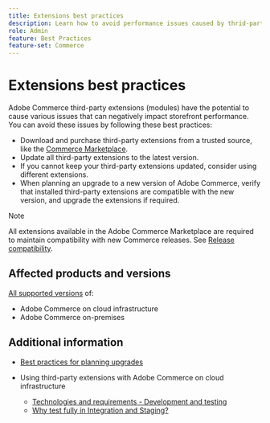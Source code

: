 ```yaml
---
title: Extensions best practices
description: Learn how to avoid performance issues caused by thrid-party Adobe Commerce extensions. 
role: Admin
feature: Best Practices
feature-set: Commerce
---
```


# Extensions best practices

Adobe Commerce third-party extensions (modules) have the potential to cause various issues that can negatively impact storefront performance. You can avoid these issues by following these best practices:

- Download and purchase third-party extensions from a trusted source, like the [Commerce Marketplace](https://marketplace.magento.com/extensions.html).
- Update all third-party extensions to the latest version. 
- If you cannot keep your third-party extensions updated, consider using different extensions.
- When planning an upgrade to a new version of Adobe Commerce, verify that installed third-party extensions are compatible with the new version, and upgrade the extensions if required.

> [!NOTE]
>
> All extensions available in the Adobe Commerce Marketplace are required to maintain compatibility with new Commerce releases. See [Release compatibility](https://developer.adobe.com/commerce/marketplace/guides/sellers/compatibility/releases/).

## Affected products and versions

[All supported versions](../../../release/versions.md) of:

- Adobe Commerce on cloud infrastructure
- Adobe Commerce on-premises

## Additional information

- [Best practices for planning upgrades](https://experienceleague.adobe.com/docs/commerce-operations/upgrade-guide/prepare/best-practices.html#best-practices-for-planning-upgrades)

- Using third-party extensions with Adobe Commerce on cloud infrastructure
  - [Technologies and requirements - Development and testing](https://devdocs.magento.com/cloud/requirements/cloud-requirements.html#cloud-req-devtest)
  - [Why test fully in Integration and Staging?](https://devdocs.magento.com/cloud/live/live.html#whytest)
